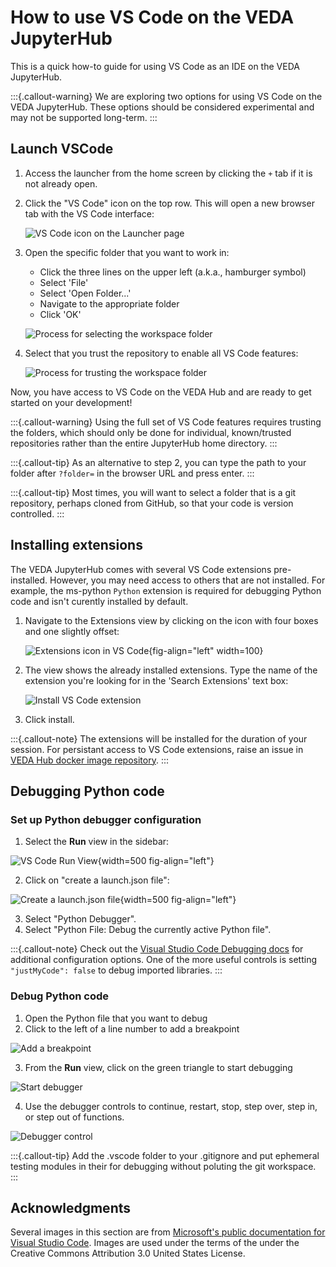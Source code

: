 # How to use VS Code on the VEDA JupyterHub

This is a quick how-to guide for using VS Code as an IDE on the VEDA JupyterHub.

:::{.callout-warning}
We are exploring two options for using VS Code on the VEDA JupyterHub. These options should be considered experimental and may not be supported long-term.
:::

## Launch VSCode

1. Access the launcher from the home screen by clicking the `+` tab if it is not already open.
2. Click the "VS Code" icon on the top row. This will open a new browser tab with the VS Code interface:

   ![VS Code icon on the Launcher page](images/launch-vscode.png)

3. Open the specific folder that you want to work in:

   - Click the three lines on the upper left (a.k.a., hamburger symbol)
   - Select 'File'
   - Select 'Open Folder...'
   - Navigate to the appropriate folder
   - Click 'OK'

   ![Process for selecting the workspace folder](images/open-folder.png)

4. Select that you trust the repository to enable all VS Code features:

   ![Process for trusting the workspace folder](images/trust-folder.png)

Now, you have access to VS Code on the VEDA Hub and are ready to get started on your development!

:::{.callout-warning}
Using the full set of VS Code features requires trusting the folders, which should only be done for individual, known/trusted repositories rather than the entire JupyterHub home directory.
:::

:::{.callout-tip}
As an alternative to step 2, you can type the path to your folder after `?folder=` in the browser URL and press enter.
:::

:::{.callout-tip}
Most times, you will want to select a folder that is a git repository, perhaps cloned from GitHub, so that your code is version controlled.
:::

## Installing extensions

The VEDA JupyterHub comes with several VS Code extensions pre-installed. However, you may need access to others that are not installed. For example, the ms-python `Python` extension is required for debugging Python code and isn't curently installed by default.

1. Navigate to the Extensions view by clicking on the icon with four boxes and one slightly offset:

   ![Extensions icon in VS Code](images/extensions_icon.png){fig-align="left" width=100}

2. The view shows the already installed extensions. Type the name of the extension you're looking for in the 'Search Extensions' text box:

   ![Install VS Code extension](images/install-extension.png)

3. Click install.

:::{.callout-note}
The extensions will be installed for the duration of your session. For persistant access to VS Code extensions, raise an issue in [VEDA Hub docker image repository](https://github.com/NASA-IMPACT/pangeo-notebook-veda-image).
:::

## Debugging Python code

### Set up Python debugger configuration

1. Select the **Run** view in the sidebar:

![VS Code Run View](images/run-and-debug.png){width=500 fig-align="left"}

2. Click on "create a launch.json file":

![Create a launch.json file](images/launch-json.png){width=500 fig-align="left"}

3. Select "Python Debugger".
4. Select "Python File: Debug the currently active Python file".

:::{.callout-note}
Check out the [Visual Studio Code Debugging docs](https://code.visualstudio.com/docs/python/debugging#_set-configuration-options) for additional configuration options. One of the more useful controls is setting `"justMyCode": false` to debug imported libraries.
:::

### Debug Python code

1. Open the Python file that you want to debug
2. Click to the left of a line number to add a breakpoint

![Add a breakpoint](images/add-breakpoint.png)

3. From the **Run** view, click on the green triangle to start debugging

![Start debugger](images/start-debugger.png)

4. Use the debugger controls to continue, restart, stop, step over, step in, or step out of functions.

![Debugger control](images/debugger-control.png)

:::{.callout-tip}
Add the .vscode folder to your .gitignore and put ephemeral testing modules in their for debugging without poluting the git workspace.
:::

## Acknowledgments

Several images in this section are from [Microsoft's public documentation for Visual Studio Code](https://github.com/microsoft/vscode-docs). Images are used under the terms of the under the Creative Commons Attribution 3.0 United States License.
